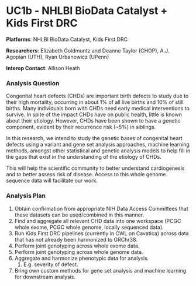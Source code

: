 #  UC1b - NHLBI BioData Catalyst + Kids First DRC

**Platforms**: NHLBI BioData Catalyst, Kids First DRC

**Researchers**: Elizabeth Goldmuntz and Deanne Taylor (CHOP), A.J. Agopian (UTH), Ryan Urbanowicz (UPenn)

**Interop Contact**: Allison Heath

### Analysis Question

Congenital heart defects (CHDs) are important birth defects to study due to their high mortality, occurring in about 1% of all live births and 10% of still births. Many individuals born with CHDs need early medical interventions to survive. In spite of the impact CHDs have on public health, little is known about their etiology. However, CHDs have been shown to have a genetic component, evident by their recurrence risk (~5%) in siblings.
 
 In this research, we intend to study the genetic bases of congenital heart defects using a variant and gene set analysis approaches, machine learning methods, amongst other statistical and genetic analysis models to help fill in the gaps that exist in the understanding of the etiology of CHDs.
  
 This will help the scientific community to better understand cardiogenesis and to better assess risk of disease. Access to this whole genome sequence data will facilitate our work.

### Analysis Plan

1. Obtain confirmation from appropriate NIH Data Access Committees that these datasets can be used/combined in this manner.
1. Find and aggregate all relevant CHD data into one workspace (PCGC whole exome, PCGC whole genome, locally sequenced data).
1. Run Kids First DRC pipelines (currently in CWL on Cavatica) across data that has not already been harmonized to GRChr38.
1. Perform joint genotyping across whole exome data.
1. Perform joint genotyping across whole genome data.
1. Aggregate and harmonize phenotypic data for analysis.
    1. E.g. severity of defect.
1. Bring own custom methods for gene set analysis and machine learning for downstream analysis.
